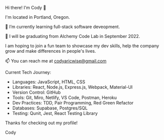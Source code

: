 Hi there! I'm Cody 👋

I'm located in Portland, Oregon.

🌱 I’m currently learning full-stack software deveopment.

🎒 I will be graduating from Alchemy Code Lab in September 2022.

I am hoping to join a fun team to showcase my dev skills, help the company grow and make differences in people's lives.

📫 You can reach me at codyaricwise@gmail.com

Current Tech Journey:

- Languages: JavaScript, HTML, CSS
- Libraries: React, Node.js, Express.js, Webpack, Material-UI
- Version Control: GitHub
- Tools: Git, Miro, Netlify, VS Code, Postman, Heroku
- Dev Practices: TDD, Pair Programming, Red Green Refactor 
- Databases: Supabase, Postgres/SQL
- Testing: Qunit, Jest, React Testing Library

Thanks for checking out my profile!

Cody
